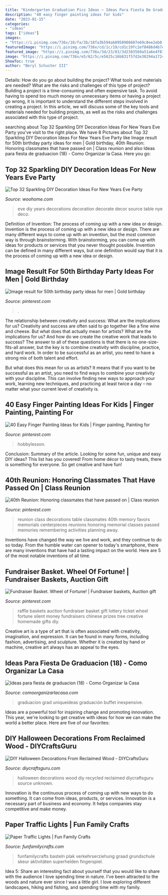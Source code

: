 ```yaml
---
title: "Kindergarten Graduation Pics Ideas ~ Ideas Para Fiesta De Graduacion (18)"
description: "40 easy finger painting ideas for kids"
date: "2023-01-15"
categories:
- "ideas"
tags: ["ideas"]
images:
- "https://i.pinimg.com/736x/18/fa/3b/18fa3b594ab8950908607e69c8ee2eb0.jpg"
featuredImage: "https://i.pinimg.com/736x/cd/1c/19/cd1c19fc2ef8486d4b7cd33bf278ad10--fundraiser-baskets-raffle-prizes.jpg"
featured_image: "https://i.pinimg.com/736x/3d/23/83/3d2383569a51a6e4f817806ab8ba8eaa.jpg"
image: "https://i.pinimg.com/736x/e5/62/5c/e5625c16b831f57d2e38294a17247caa--reunions.jpg"
ShowToc: true
author: "Beryl Schuster III"
---
```



Details: How do you go about building the project? What tools and materials are needed? What are the risks and challenges of this type of project?
Building a project is a time-consuming and often expensive task. To avoid having to spend too much money on unnecessary items or having a project go wrong, it is important to understand the different steps involved in creating a project. In this article, we will discuss some of the key tools and materials needed for building projects, as well as the risks and challenges associated with this type of project.

	

		
searching about Top 32 Sparkling DIY Decoration Ideas For New Years Eve Party you've visit to the right place. We have 8 Pictures about Top 32 Sparkling DIY Decoration Ideas For New Years Eve Party like Image result for 50th birthday party ideas for men | Gold birthday, 40th Reunion: Honoring classmates that have passed on | Class reunion and also Ideas para fiesta de graduacion (18) - Como Organizar la Casa. Here you go:
		
    
## Top 32 Sparkling DIY Decoration Ideas For New Years Eve Party

<img loading=lazy src="http://www.woohome.com/wp-content/uploads/2013/12/diy-new-year-eve-decorations-39.jpg" onerror="this.onerror=null;this.src='https://tse1.mm.bing.net/th?id=OIP.WEy9B172XC4va2btJfAnTQHaLH&amp;pid=15.1';" alt="Top 32 Sparkling DIY Decoration Ideas For New Years Eve Party">

_Source: woohome.com_

>eve diy years decorations decoration decorate decor source table nye deco. 

	

Definition of Invention: The process of coming up with a new idea or design.
Invention is the process of coming up with a new idea or design. There are many different ways to come up with an invention, but the most common way is through brainstorming. With brainstorming, you can come up with ideas for products or services that you never thought possible. Invention can be defined in many different ways, but one definition would say that it is the process of coming up with a new idea or design.

    
## Image Result For 50th Birthday Party Ideas For Men | Gold Birthday

<img loading=lazy src="https://i.pinimg.com/736x/18/fa/3b/18fa3b594ab8950908607e69c8ee2eb0.jpg" onerror="this.onerror=null;this.src='https://tse3.mm.bing.net/th?id=OIP.xAXkI8vKA65Zhi2DLJBBogHaKJ&amp;pid=15.1';" alt="Image result for 50th birthday party ideas for men | Gold birthday">

_Source: pinterest.com_

>. 

	

The relationship between creativity and success: What are the implications for us?
Creativity and success are often said to go together like a fine wine and cheese. But what does that actually mean for artists? What are the implications for us? And how do we create the creative work that leads to success?
The answer to all of these questions is that there is no one-size-fits-all answer, but the key is to combine creativity with discipline, practice, and hard work. In order to be successful as an artist, you need to have a strong mix of both talent and effort.

But what does this mean for us as artists? It means that if you want to be successful as an artist, you need to find ways to combine your creativity with your discipline. This can involve finding new ways to approach your work, learning new techniques, and practicing at least twice a day – no matter what your current level of creativity is.

    
## 40 Easy Finger Painting Ideas For Kids | Finger Painting, Painting For

<img loading=lazy src="https://i.pinimg.com/736x/3d/23/83/3d2383569a51a6e4f817806ab8ba8eaa.jpg" onerror="this.onerror=null;this.src='https://tse2.mm.bing.net/th?id=OIP.fftwz8YwY1dNWG-z9aSOzwHaNK&amp;pid=15.1';" alt="40 Easy Finger Painting Ideas for Kids | Finger painting, Painting for">

_Source: pinterest.com_

>hobbylesson. 

	

Conclusion: Summary of the article.
Looking for some fun, unique and easy DIY ideas? This list has you covered! From home décor to tasty treats, there is something for everyone. So get creative and have fun!

    
## 40th Reunion: Honoring Classmates That Have Passed On | Class Reunion

<img loading=lazy src="https://i.pinimg.com/736x/e5/62/5c/e5625c16b831f57d2e38294a17247caa--reunions.jpg" onerror="this.onerror=null;this.src='https://tse2.mm.bing.net/th?id=OIP.0ozmyNkVuqFV_ECGsUnvLwHaJ3&amp;pid=15.1';" alt="40th Reunion: Honoring classmates that have passed on | Class reunion">

_Source: pinterest.com_

>reunion class decorations table classmates 40th memory favors memorials centerpieces reunions honoring memorial classes passed memories remembering activities planning away. 

	

Inventions have changed the way we live and work, and they continue to do so today. From the humble water can opener to today's smartphone, there are many inventions that have had a lasting impact on the world. Here are 5 of the most notable inventions of all time.

    
## Fundraiser Basket. Wheel Of Fortune! | Fundraiser Baskets, Auction Gift

<img loading=lazy src="https://i.pinimg.com/736x/cd/1c/19/cd1c19fc2ef8486d4b7cd33bf278ad10--fundraiser-baskets-raffle-prizes.jpg" onerror="this.onerror=null;this.src='https://tse2.mm.bing.net/th?id=OIP.3yn-K-YH_OgeX8FOAI19RQHaLH&amp;pid=15.1';" alt="Fundraiser Basket. Wheel of Fortune! | Fundraiser baskets, Auction gift">

_Source: pinterest.com_

>raffle baskets auction fundraiser basket gift lottery ticket wheel fortune silent money fundraisers chinese prizes tree creative homemade gifts diy. 

	

Creative art is a type of art that is often associated with creativity, imagination, and expression. It can be found in many forms, including fashion, advertising, and sculpture. Whether it is created by hand or machine, creative art always has an appeal to the eyes.

    
## Ideas Para Fiesta De Graduacion (18) - Como Organizar La Casa

<img loading=lazy src="https://comoorganizarlacasa.com/wp-content/uploads/2016/05/Ideas-para-fiesta-de-graduacion-18.jpg" onerror="this.onerror=null;this.src='https://tse2.mm.bing.net/th?id=OIP.MVq4WikEv-acodmCOX1-7wAAAA&amp;pid=15.1';" alt="Ideas para fiesta de graduacion (18) - Como Organizar la Casa">

_Source: comoorganizarlacasa.com_

>graduacion grad uniqueideas graduación buffet inexpensive. 

	

Ideas are a powerful tool for inspiring change and promoting innovation. This year, we're looking to get creative with ideas for how we can make the world a better place. Here are five of our favorites: 

    
## DIY Halloween Decorations From Reclaimed Wood - DIYCraftsGuru

<img loading=lazy src="https://www.diycraftsguru.com/wp-content/uploads/2016/09/09-halloween-decorations-made-out-of-recycled-wood.jpg" onerror="this.onerror=null;this.src='https://tse4.mm.bing.net/th?id=OIP.cba10RhgbOlkEYJn68-AaAHaNK&amp;pid=15.1';" alt="DIY Halloween Decorations From Reclaimed Wood - DIYCraftsGuru">

_Source: diycraftsguru.com_

>halloween decorations wood diy recycled reclaimed diycraftsguru source unknown. 

	

Innovation is the continuous process of coming up with new ways to do something. It can come from ideas, products, or services. Innovation is a necessary part of business and economy. It helps companies stay competitive and make money.

    
## Paper Traffic Lights | Fun Family Crafts

<img loading=lazy src="https://funfamilycrafts.com/wp-content/uploads/2012/03/3.jpg" onerror="this.onerror=null;this.src='https://tse3.mm.bing.net/th?id=OIP.CcNgSUSenEY3xkhdq7ZxVAHaJ4&amp;pid=15.1';" alt="Paper Traffic Lights | Fun Family Crafts">

_Source: funfamilycrafts.com_

>funfamilycrafts basteln plak verkehrserziehung graad grundschule skeur aktivitäten superhelden fingerspiel. 

	

Idea 5: Share an interesting fact about yourself that you would like to share with the audience
I love spending time in nature. I've been attracted to the woods and nature ever since I was a little girl. I love exploring different landscapes, hiking and fishing, and spending time with my family.

